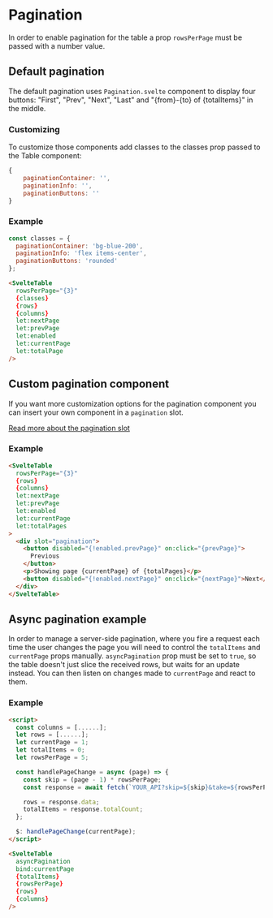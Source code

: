 # Pagination

In order to enable pagination for the table a prop `rowsPerPage` must be passed with a number value.

## Default pagination

The default pagination uses `Pagination.svelte` component to display four buttons: "First", "Prev", "Next", "Last" and "{from}-{to} of {totalItems}" in the middle.

### Customizing

To customize those components add classes to the classes prop passed to the Table component:

```js
{
    paginationContainer: '',
    paginationInfo: '',
    paginationButtons: ''
}
```

### Example

```js
const classes = {
  paginationContainer: 'bg-blue-200',
  paginationInfo: 'flex items-center',
  paginationButtons: 'rounded'
};
```

```html
<SvelteTable
  rowsPerPage="{3}"
  {classes}
  {rows}
  {columns}
  let:nextPage
  let:prevPage
  let:enabled
  let:currentPage
  let:totalPage
/>
```

## Custom pagination component

If you want more customization options for the pagination component you can insert your own component in a `pagination` slot.

[Read more about the pagination slot](../slots/pagination.md)

### Example

```html
<SvelteTable
  rowsPerPage="{3}"
  {rows}
  {columns}
  let:nextPage
  let:prevPage
  let:enabled
  let:currentPage
  let:totalPages
>
  <div slot="pagination">
    <button disabled="{!enabled.prevPage}" on:click="{prevPage}">
      Previous
    </button>
    <p>Showing page {currentPage} of {totalPages}</p>
    <button disabled="{!enabled.nextPage}" on:click="{nextPage}">Next</button>
  </div>
</SvelteTable>
```

## Async pagination example

In order to manage a server-side pagination, where you fire a request each time the user changes the page you will need to control the `totalItems` and `currentPage` props manually. `asyncPagination` prop must be set to `true`, so the table doesn't just slice the received rows, but waits for an update instead. You can then listen on changes made to `currentPage` and react to them.

### Example

```html
<script>
  const columns = [......];
  let rows = [......];
  let currentPage = 1;
  let totalItems = 0;
  let rowsPerPage = 5;

  const handlePageChange = async (page) => {
    const skip = (page - 1) * rowsPerPage;
    const response = await fetch(`YOUR_API?skip=${skip}&take=${rowsPerPage}`);

    rows = response.data;
    totalItems = response.totalCount;
  };

  $: handlePageChange(currentPage);
</script>

<SvelteTable
  asyncPagination
  bind:currentPage
  {totalItems}
  {rowsPerPage}
  {rows}
  {columns}
/>
```
